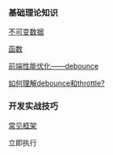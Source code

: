 ### 基础理论知识

[不可变数据](https://github.com/pengyancheng/javascript/blob/master/basic/immutable.md)
<br>

[函数](https://github.com/pengyancheng/javascript/basic/function.md)
<br>

[前端性能优化——debounce](https://www.jianshu.com/p/e9acf55f8073)
<br>

[如何理解debounce和throttle?](https://www.jianshu.com/p/daaa36174324)
<br>


### 开发实战技巧

[常见框架](https://github.com/pengyancheng/javascript/blob/master/basic/frame.md)
<br>

立即执行
